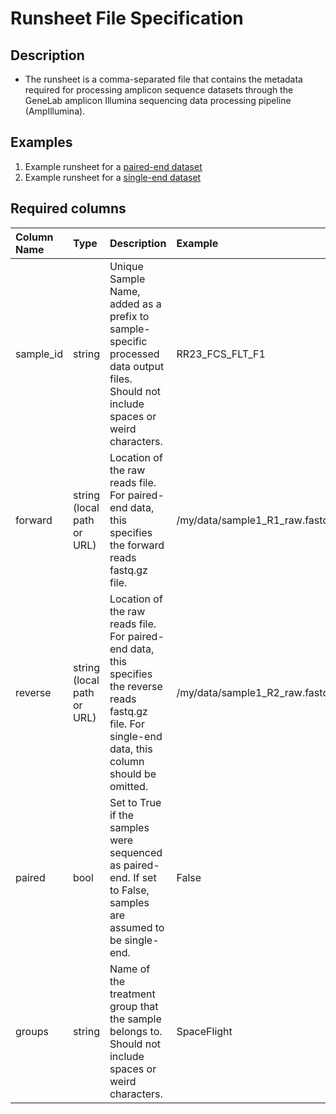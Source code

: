 # Runsheet File Specification

## Description

* The runsheet is a comma-separated file that contains the metadata required for processing 
amplicon sequence datasets through the GeneLab amplicon Illumina sequencing data 
processing pipeline (AmpIllumina).


## Examples

1. Example runsheet for a [paired-end dataset](PE_file.csv)
2. Example runsheet for a [single-end dataset](SE_file.csv)


## Required columns

| Column Name | Type | Description | Example |
|:------------|:-----|:------------|:--------|
| sample_id | string | Unique Sample Name, added as a prefix to sample-specific processed data output files. Should not include spaces or weird characters. | RR23_FCS_FLT_F1 |
| forward | string (local path or URL) | Location of the raw reads file. For paired-end data, this specifies the forward reads fastq.gz file. | /my/data/sample1_R1_raw.fastq.gz |
| reverse | string (local path or URL) | Location of the raw reads file. For paired-end data, this specifies the reverse reads fastq.gz file. For single-end data, this column should be omitted. | /my/data/sample1_R2_raw.fastq.gz |
| paired | bool | Set to True if the samples were sequenced as paired-end. If set to False, samples are assumed to be single-end. | False |
| groups | string | Name of the treatment group that the sample belongs to. Should not include spaces or weird characters. | SpaceFlight |
